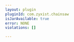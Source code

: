 ```yaml
---
layout: plugin
pluginId: com.zyxist.chainsaw
isJarAvailable: true
error: NONE
violations: []

---
```

